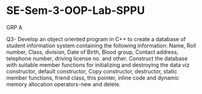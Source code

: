 # SE-Sem-3-OOP-Lab-SPPU

GRP A

Q3- Develop an object oriented program in C++ to create a database of student information
system containing the following information: Name, Roll number, Class, division, Date of
Birth, Blood group, Contact address, telephone number, driving license no. and other.
Construct the database with suitable member functions for initializing and destroying the
data viz constructor, default constructor, Copy constructor, destructor, static member
functions, friend class, this pointer, inline code and dynamic memory allocation
operators-new and delete.
